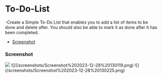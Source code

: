 # To-Do-List
-Create a Simple To-Do List that enables you to add a list of items to be done and delete after. You should also be able to mark it as done after it has been completed.
 - [Screenshot](#screenshot)
 ### Screenshot

<img src="/screenshots/Screenshot%202023-12-28%20130119.png">
![](/screenshots/Screenshot%202023-12-28%20130119.png)
![](/screenshots/Screenshot%202023-12-28%20130225.png)
